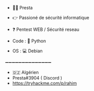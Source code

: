 - 🙋‍♂️ Presta 
- 👉 Passioné de sécurité informatique
- ❓  Pentest WEB / Sécurité reseau 

- Code :  🐍 Python  
- OS   :  💻 Debian


➖➖➖➖➖➖➖➖➖➖➖➖➖➖

- 🇩🇿 Algérien 
- Presta#3904 ( Discord )
- https://tryhackme.com/p/rahim
